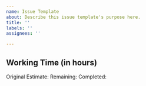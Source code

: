 ```yaml
---
name: Issue Template
about: Describe this issue template's purpose here.
title: ''
labels: ''
assignees: ''

---
```


## Working Time (in hours)
Original Estimate:
Remaining: 
Completed:
